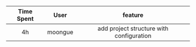 | Time Spent | User    | feature                                  |
|:----------:|:-------:|:----------------------------------------:|
| 4h         | moongue | add project structure with configuration |  
